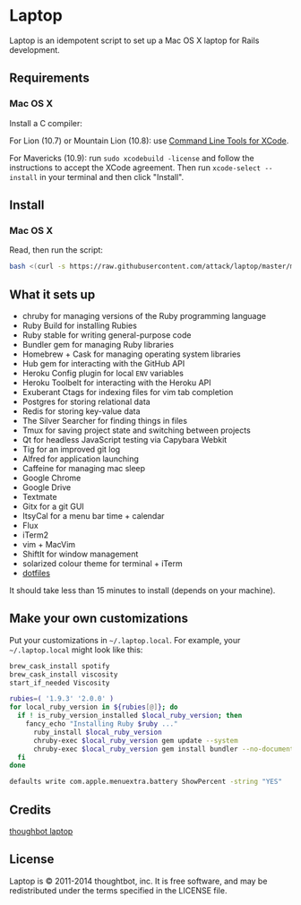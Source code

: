 # Laptop

Laptop is an idempotent script to set up a Mac OS X laptop for Rails development.

## Requirements

### Mac OS X

Install a C compiler:

For Lion (10.7) or Mountain Lion (10.8): use [Command Line Tools for
XCode](https://developer.apple.com/downloads/index.action).

For Mavericks (10.9): run `sudo xcodebuild -license` and follow the instructions
to accept the XCode agreement.  Then run `xcode-select --install` in your
terminal and then click "Install".

## Install

### Mac OS X

Read, then run the script:

```sh
bash <(curl -s https://raw.githubusercontent.com/attack/laptop/master/mac)
```

## What it sets up

* chruby for managing versions of the Ruby programming language
* Ruby Build for installing Rubies
* Ruby stable for writing general-purpose code
* Bundler gem for managing Ruby libraries
* Homebrew + Cask for managing operating system libraries
* Hub gem for interacting with the GitHub API
* Heroku Config plugin for local `ENV` variables
* Heroku Toolbelt for interacting with the Heroku API
* Exuberant Ctags for indexing files for vim tab completion
* Postgres for storing relational data
* Redis for storing key-value data
* The Silver Searcher for finding things in files
* Tmux for saving project state and switching between projects
* Qt for headless JavaScript testing via Capybara Webkit
* Tig for an improved git log
* Alfred for application launching
* Caffeine for managing mac sleep
* Google Chrome
* Google Drive
* Textmate
* Gitx for a git GUI
* ItsyCal for a menu bar time + calendar
* Flux
* iTerm2
* vim + MacVim
* ShiftIt for window management
* solarized colour theme for terminal + iTerm
* [dotfiles](https://github.com/attack/dotfiles)

It should take less than 15 minutes to install (depends on your machine).

## Make your own customizations

Put your customizations in `~/.laptop.local`. For example, your
`~/.laptop.local` might look like this:

```sh
brew_cask_install spotify
brew_cask_install viscosity
start_if_needed Viscosity

rubies=( '1.9.3' '2.0.0' )
for local_ruby_version in ${rubies[@]}; do
  if ! is_ruby_version_installed $local_ruby_version; then
    fancy_echo "Installing Ruby $ruby ..."
      ruby_install $local_ruby_version
      chruby-exec $local_ruby_version gem update --system
      chruby-exec $local_ruby_version gem install bundler --no-document --pre
  fi
done

defaults write com.apple.menuextra.battery ShowPercent -string "YES"
```

## Credits

[thoughbot laptop](https://github.com/thoughtbot/laptop)

## License

Laptop is © 2011-2014 thoughtbot, inc. It is free software, and may be
redistributed under the terms specified in the LICENSE file.
